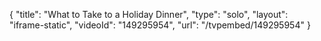 {
    "title": "What to Take to a Holiday Dinner",
    "type": "solo",
    "layout": "iframe-static",
    "videoId": "149295954",
    "url": "\/tvpembed\/149295954"
}